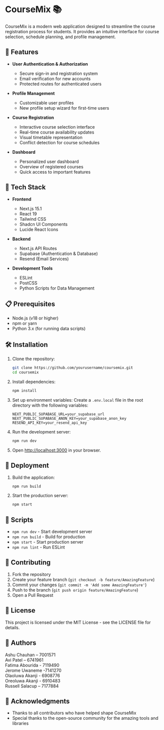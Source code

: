 # CourseMix 📚

CourseMix is a modern web application designed to streamline the course registration process for students. It provides an intuitive interface for course selection, schedule planning, and profile management.

## 🌟 Features

- **User Authentication & Authorization**
  - Secure sign-in and registration system
  - Email verification for new accounts
  - Protected routes for authenticated users

- **Profile Management**
  - Customizable user profiles
  - New profile setup wizard for first-time users

- **Course Registration**
  - Interactive course selection interface
  - Real-time course availability updates
  - Visual timetable representation
  - Conflict detection for course schedules

- **Dashboard**
  - Personalized user dashboard
  - Overview of registered courses
  - Quick access to important features

## 🚀 Tech Stack

- **Frontend**
  - Next.js 15.1
  - React 19
  - Tailwind CSS
  - Shadcn UI Components
  - Lucide React Icons

- **Backend**
  - Next.js API Routes
  - Supabase (Authentication & Database)
  - Resend (Email Services)

- **Development Tools**
  - ESLint
  - PostCSS
  - Python Scripts for Data Management

## 📋 Prerequisites

- Node.js (v18 or higher)
- npm or yarn
- Python 3.x (for running data scripts)

## 🛠️ Installation

1. Clone the repository:
   ```bash
   git clone https://github.com/yourusername/coursemix.git
   cd coursemix
   ```

2. Install dependencies:
   ```bash
   npm install
   ```

3. Set up environment variables:
   Create a `.env.local` file in the root directory with the following variables:
   ```
   NEXT_PUBLIC_SUPABASE_URL=your_supabase_url
   NEXT_PUBLIC_SUPABASE_ANON_KEY=your_supabase_anon_key
   RESEND_API_KEY=your_resend_api_key
   ```

4. Run the development server:
   ```bash
   npm run dev
   ```

5. Open [http://localhost:3000](http://localhost:3000) in your browser.

## 🚀 Deployment

1. Build the application:
   ```bash
   npm run build
   ```

2. Start the production server:
   ```bash
   npm start
   ```

## 📝 Scripts

- `npm run dev` - Start development server
- `npm run build` - Build for production
- `npm start` - Start production server
- `npm run lint` - Run ESLint

## 🤝 Contributing

1. Fork the repository
2. Create your feature branch (`git checkout -b feature/AmazingFeature`)
3. Commit your changes (`git commit -m 'Add some AmazingFeature'`)
4. Push to the branch (`git push origin feature/AmazingFeature`)
5. Open a Pull Request

## 📄 License

This project is licensed under the MIT License - see the LICENSE file for details.

## 👥 Authors

Ashu Chauhan – 7001571 <br>
Avi Patel – 6741961 <br>
Fatima Abourida - 7119490<br>
Jerome Uwaneme -7141270<br> 
Olaoluwa Akanji - 6908776 <br>
Oreoluwa Akanji - 6910483<br>
Russell Salacup – 7177884 <br>

## 🙏 Acknowledgments

- Thanks to all contributors who have helped shape CourseMix
- Special thanks to the open-source community for the amazing tools and libraries
